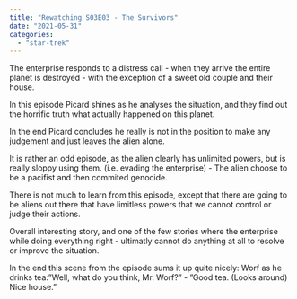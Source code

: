 ```yaml
---
title: "Rewatching S03E03 - The Survivors"
date: "2021-05-31"
categories: 
  - "star-trek"
---
```


The enterprise responds to a distress call - when they arrive the entire planet is destroyed - with the exception of a sweet old couple and their house.

In this episode Picard shines as he analyses the situation, and they find out the horrific truth what actually happened on this planet.

In the end Picard concludes he really is not in the position to make any judgement and just leaves the alien alone.

It is rather an odd episode, as the alien clearly has unlimited powers, but is really sloppy using them. (i.e. evading the enterprise) - The alien choose to be a pacifist and then commited genocide.

There is not much to learn from this episode, except that there are going to be aliens out there that have limitless powers that we cannot control or judge their actions.

Overall interesting story, and one of the few stories where the enterprise while doing everything right - ultimatly cannot do anything at all to resolve or improve the situation.

In the end this scene from the episode sums it up quite nicely: Worf as he drinks tea:”Well, what do you think, Mr. Worf?” - ”Good tea. (Looks around) Nice house.”
